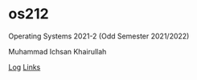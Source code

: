 # os212
Operating Systems 2021-2 (Odd Semester 2021/2022)

Muhammad Ichsan Khairullah

[Log](navalgaze.github.io/os212/TXT/mylog.txt)
[Links](/LINKS/links.md)
